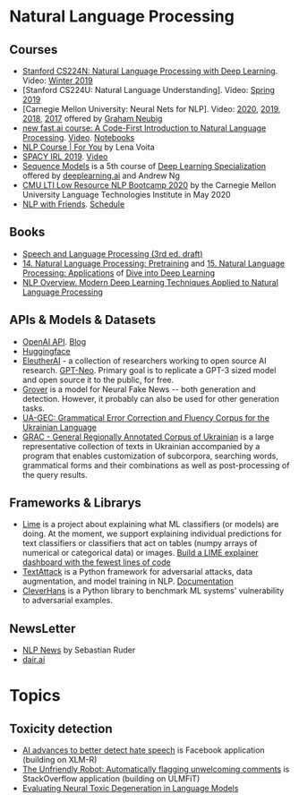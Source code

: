 # Natural Language Processing #

## Courses ##
- [Stanford CS224N: Natural Language Processing with Deep Learning](https://web.stanford.edu/class/cs224n/). Video: [Winter 2019](https://www.youtube.com/playlist?list=PLoROMvodv4rOhcuXMZkNm7j3fVwBBY42z)
- [Stanford CS224U: Natural Language Understanding]. Video: [Spring 2019](https://www.youtube.com/playlist?list=PLoROMvodv4rObpMCir6rNNUlFAn56Js20)
- [Carnegie Mellon University: Neural Nets for NLP]. Video: [2020](https://www.youtube.com/playlist?list=PL8PYTP1V4I8CJ7nMxMC8aXv8WqKYwj-aJ), [2019](https://www.youtube.com/playlist?list=PL8PYTP1V4I8Ajj7sY6sdtmjgkt7eo2VMs), [2018](https://www.youtube.com/playlist?list=PL8PYTP1V4I8Ba7-rY4FoB4-jfuJ7VDKEE), [2017](https://www.youtube.com/playlist?list=PL8PYTP1V4I8ABXzdqtOpB_eqBlVAz_xPT) offered by [Graham Neubig](http://phontron.com)
- [new fast.ai course: A Code-First Introduction to Natural Language Processing](https://www.fast.ai/2019/07/08/fastai-nlp/). [Video](https://www.youtube.com/playlist?list=PLtmWHNX-gukKocXQOkQjuVxglSDYWsSh9). [Notebooks](https://github.com/fastai/course-nlp)
- [NLP Course | For You](https://lena-voita.github.io/nlp_course.html) by Lena Voita
- [SPACY IRL 2019](https://irl.spacy.io/2019/). [Video](https://www.youtube.com/playlist?list=PLBmcuObd5An4UC6jvK_-eSl6jCvP1gwXc)
- [Sequence Models](https://www.coursera.org/learn/nlp-sequence-models) is a 5th course of [Deep Learning Specialization](https://www.coursera.org/specializations/deep-learning) offered by [deeplearning.ai](https://www.deeplearning.ai/) and Andrew Ng
- [CMU LTI Low Resource NLP Bootcamp 2020](https://github.com/neubig/lowresource-nlp-bootcamp-2020) by the Carnegie Mellon University Language Technologies Institute in May 2020
- [NLP with Friends](https://www.youtube.com/channel/UCspapbPlDQn1Tc7Pym2KMTw). [Schedule](https://nlpwithfriends.com/upcoming/)

## Books ##
- [Speech and Language Processing (3rd ed. draft)](https://web.stanford.edu/~jurafsky/slp3/)
- [14. Natural Language Processing: Pretraining](https://d2l.ai/chapter_natural-language-processing-pretraining/index.html) and [15. Natural Language Processing: Applications](https://d2l.ai/chapter_natural-language-processing-applications/index.html) of [Dive into Deep Learning](https://d2l.ai/)
- [NLP Overview. Modern Deep Learning Techniques Applied to Natural Language Processing](https://nlpoverview.com/)

## APIs & Models & Datasets ##
- [OpenAI API](https://beta.openai.com/). [Blog](https://openai.com/blog/openai-api/)
- [Huggingface](https://huggingface.co/models)
- [EleutherAI](https://eleuther.ai/) - a collection of researchers working to open source AI research. [GPT-Neo](https://eleuther.ai/projects/gpt-neo/). Primary goal is to replicate a GPT-3 sized model and open source it to the public, for free.
- [Grover](https://github.com/rowanz/grover) is a model for Neural Fake News -- both generation and detection. However, it probably can also be used for other generation tasks.
- [UA-GEC: Grammatical Error Correction and Fluency Corpus for the Ukrainian Language](https://github.com/grammarly/ua-gec) 
- [GRAC - General Regionally Annotated Corpus of Ukrainian](http://uacorpus.org/) is a large representative collection of texts in Ukrainian accompanied by a program that enables customization of subcorpora, searching words, grammatical forms and their combinations as well as post-processing of the query results.

## Frameworks & Librarys ##
- [Lime](https://github.com/marcotcr/lime) is a project about explaining what ML classifiers (or models) are doing. At the moment, we support explaining individual predictions for text classifiers or classifiers that act on tables (numpy arrays of numerical or categorical data) or images. [Build a LIME explainer dashboard with the fewest lines of code](https://towardsdatascience.com/build-a-lime-explainer-dashboard-with-the-fewest-lines-of-code-bfe12e4592d4)
- [TextAttack](https://github.com/QData/TextAttack) is a Python framework for adversarial attacks, data augmentation, and model training in NLP. [Documentation](https://textattack.readthedocs.io/en/latest/)
- [CleverHans](https://github.com/tensorflow/cleverhans) is a Python library to benchmark ML systems' vulnerability to adversarial examples.

## NewsLetter ##
- [NLP News](http://newsletter.ruder.io/) by Sebastian Ruder
- [dair.ai](https://dair.ai/)

# Topics #
## Toxicity detection ##
- [AI advances to better detect hate speech](https://ai.facebook.com/blog/ai-advances-to-better-detect-hate-speech/) is Facebook application (building on XLM-R)
- [The Unfriendly Robot: Automatically flagging unwelcoming comments](https://stackoverflow.blog/2020/04/09/the-unfriendly-robot-automatically-flagging-unwelcoming-comments/) is StackOverflow application (building on ULMFiT)
- [Evaluating Neural Toxic Degeneration in Language Models](https://toxicdegeneration.allenai.org/)
